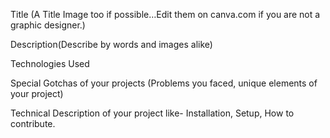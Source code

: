 Title (A Title Image too if possible…Edit them on canva.com if you are not a graphic designer.)

Description(Describe by words and images alike)

Technologies Used

Special Gotchas of your projects (Problems you faced, unique elements of your project)

Technical Description of your project like- Installation, Setup, How to contribute.
